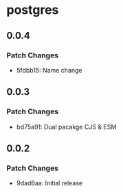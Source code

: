 # postgres

## 0.0.4

### Patch Changes

- 5fdbb15: Name change

## 0.0.3

### Patch Changes

- bd75a91: Dual pacakge CJS & ESM

## 0.0.2

### Patch Changes

- 9dad6aa: Initial release
